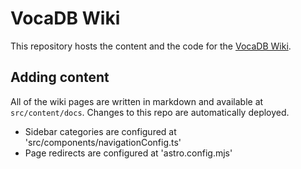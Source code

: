# VocaDB Wiki

This repository hosts the content and the code for the [VocaDB Wiki](https://wiki.vocadb.net).

## Adding content

All of the wiki pages are written in markdown and available at `src/content/docs`. Changes to this repo are automatically deployed.

* Sidebar categories are configured at 'src/components/navigationConfig.ts'
* Page redirects are configured at 'astro.config.mjs'